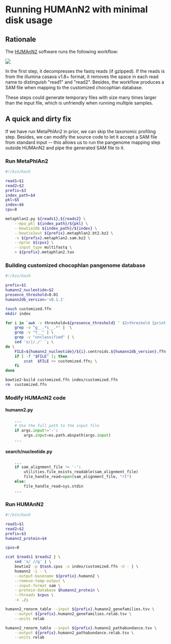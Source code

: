 # Running HUMAnN2 with minimal disk usage

## Rationale

The [HUMAnN2](https://bitbucket.org/biobakery/humann2/wiki/Home) software runs the following workflow:

![](http://huttenhower.sph.harvard.edu/sites/default/files/humann2_diamond_500x500.jpg)

In the first step, it decompresses the fastq reads (if gzipped). If the reads is from the illumina casava v1.8+ format, it removes the space in each read name to distinguish "read1" and "read2". Besides, the workflow produces a SAM file when mapping to the customized chocophlan database.

These steps could generate temporary files with size many times larger than the input file, which is unfriendly when running multiple samples.


## A quick and dirty fix

If we have run MetaPhlAn2 in prior, we can skip the taxonomic profiling step. Besides, we can modify the source code to let it accept a SAM file from standard input -- this allows us to run the pangenome mapping step outside HUMAnN2 and pipe the generated SAM file to it.

### Run MetaPhlAn2

```sh
#!/bin/bash

read1=$1
read2=$2
prefix=$3
index_path=$4
pkl=$5
index=$6
cpu=8

metaphlan2.py ${reads1},${reads2} \
    --mpa_pkl ${index_path}/${pkl} \
    --bowtie2db ${index_path}/${index} \
    --bowtie2out ${prefix}.metaphlan2.bt2.bz2 \
    -s ${prefix}.metaphlan2.sam.bz2 \
    --nproc ${cpus} \
    --input_type multifastq \
    > ${prefix}.metaphlan2.tax 
```

### Building customized chocophlan pangenome database

```sh
#!/bin/bash

prefix=$1
humann2_nucleotide=$2
presence_threshold=0.01
humann2db_version='v0.1.1'

touch customized.ffn
mkdir index

for i in `awk -v threshold=${presence_threshold} ' $2>threshold {print $1}' ${prefix}.metaphlan2_tax | \
    grep -o "g__.*s__.*" |  \
    grep -v "t__" | \
    grep -v "unclassified" | \
    sed 's/|/./' `; \
do \
    FILE=${humann2_nucleotide}/${i}.centroids.${humann2db_version}.ffn.gz
    if [ -f "$FILE" ]; then
        zcat  $FILE >> customized.ffn; \
    fi
done 

bowtie2-build customized.ffn index/customized.ffn
rm  customized.ffn
```

### Modify HUMAnN2 code

#### humann2.py

```python
	...
	# Use the full path to the input file
    if args.input!='-':
        args.input=os.path.abspath(args.input)
	...
```

#### search/nucleotide.py

```python
	...
    if sam_alignment_file != '-':
        utilities.file_exists_readable(sam_alignment_file)
        file_handle_read=open(sam_alignment_file, "rt")
    else:
        file_handle_read=sys.stdin
	...
```

### Run HUMAnN2

```sh
#!/bin/bash

read1=$1
read2=$2
prefix=$3
humann2_protein=$4

cpus=8

zcat $reads1 $reads2 | \
    sed 's/ //g' | \
    bowtie2 -p $task.cpus -x index/customized.ffn -U - | \
    humann2 -i - \
    --output-basename ${prefix}.humann2 \
    --remove-temp-output \
    --input-format sam \
    --protein-database $humann2_protein \
    --threads $cpus \
    -o ./;

humann2_renorm_table --input ${prefix}.humann2_genefamilies.tsv \
    --output ${prefix}.humann2_genefamilies.relab.tsv \
    --units relab

humann2_renorm_table --input ${prefix}.humann2_pathabundance.tsv \
    --output ${prefix}.humann2_pathabundance.relab.tsv \
    --units relab 

```
